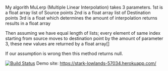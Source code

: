 My algorith MuLerp (Multiple Linear Interpolation) takes 3 parameters.
1st is a float array list of Source points
2nd is a float array list of Destination points
3rd is a float which determines the amount of interpolation
returns results in a float array

Then assuming we have equal length of lists; every element of same index starting from source 
moves to destination point by the amount of parameter 3, these new values are returned by a float array[]

If our assumption is wrong then this method returns null.

[![Build Status](https://travis-ci.org/Blacklotus45/myDemoApp.svg?branch=master)](https://travis-ci.org/Blacklotus45/myDemoApp)
Demo site: https://stark-lowlands-57034.herokuapp.com/
